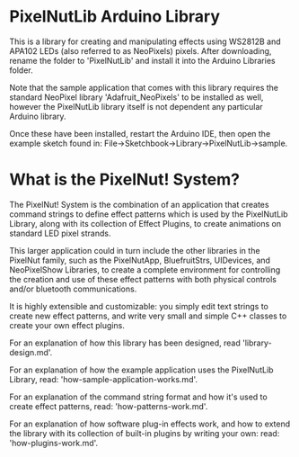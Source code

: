 PixelNutLib Arduino Library
================================================================

This is a library for creating and manipulating effects using WS2812B and APA102 LEDs (also referred to as NeoPixels) pixels. After downloading, rename the folder to 'PixelNutLib' and install it into the Arduino Libraries folder.

Note that the sample application that comes with this library requires the standard NeoPixel library 'Adafruit_NeoPixels' to be installed as well, however the PixelNutLib library itself is not dependent any particular Arduino library.

Once these have been installed, restart the Arduino IDE, then open the example sketch found in: File->Sketchbook->Library->PixelNutLib->sample.


What is the PixelNut! System?
================================================================

The PixelNut! System is the combination of an application that creates command strings to define effect patterns which is used by the PixelNutLib Library, along with its collection of Effect Plugins, to create animations on standard LED pixel strands.

This larger application could in turn include the other libraries in the PixelNut family, such as the PixelNutApp, BluefruitStrs, UIDevices, and NeoPixelShow Libraries, to create a complete environment for controlling the creation and use of these effect patterns with both physical controls and/or bluetooth communications.

It is highly extensible and customizable: you simply edit text strings to create new effect patterns, and write very small and simple C++ classes to create your own effect plugins.

For an explanation of how this library has been designed, read 'library-design.md'.

For an explanation of how the example application uses the PixelNutLib Library, read: 'how-sample-application-works.md'.

For an explanation of the command string format and how it's used to create effect patterns, read: 'how-patterns-work.md'.

For an explanation of how software plug-in effects work, and how to extend the library with its collection of built-in plugins by writing your own: read: 'how-plugins-work.md'.
